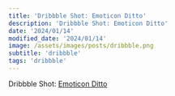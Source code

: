 ```yaml
---
title: 'Dribbble Shot: Emoticon Ditto'
description: 'Dribbble Shot: Emoticon Ditto'
date: '2024/01/14'
modified_date: '2024/01/14'
image: /assets/images/posts/dribbble.png
subtitle: 'dribbble'
tags: 'dribbble'
---
```


Dribbble Shot: [Emoticon Ditto](https://dribbble.com/shots/2626194-Emoticon-Ditto)
